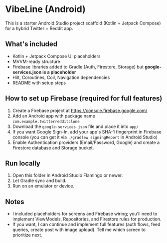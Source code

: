 # VibeLine (Android)

This is a starter Android Studio project scaffold (Kotlin + Jetpack Compose) for a hybrid Twitter + Reddit app.

## What's included
- Kotlin + Jetpack Compose UI placeholders
- MVVM-ready structure
- Firebase libraries added to Gradle (Auth, Firestore, Storage) but **google-services.json is a placeholder**
- Hilt, Coroutines, Coil, Navigation dependencies
- README with setup steps

## How to set up Firebase (required for full features)
1. Create a Firebase project at https://console.firebase.google.com/
2. Add an Android app with package name `com.example.twitterredditclone`
3. Download the `google-services.json` file and place it into `app/`
4. If you want Google Sign-In, add your app's SHA-1 fingerprint in Firebase console (you can get it via `./gradlew signingReport` in Android Studio)
5. Enable Authentication providers (Email/Password, Google) and create a Firestore database and Storage bucket.

## Run locally
1. Open this folder in Android Studio Flamingo or newer.
2. Let Gradle sync and build.
3. Run on an emulator or device.

## Notes
- I included placeholders for screens and Firebase wiring; you'll need to implement ViewModels, Repositories, and Firestore rules for production.
- If you want, I can continue and implement full features (auth flows, feed queries, create post with image upload). Tell me which screen to prioritize next.

